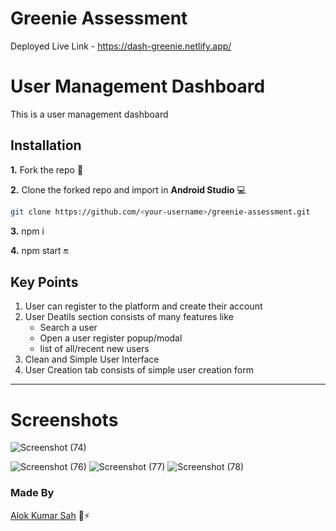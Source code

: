 # Greenie Assessment

Deployed Live Link - https://dash-greenie.netlify.app/

# User Management Dashboard
This is a user management dashboard

## Installation
**1.** Fork the repo :fork_and_knife:

**2.** Clone the forked repo and import in **Android Studio** 💻
````bash
git clone https://github.com/<your-username>/greenie-assessment.git
````

**3.** npm i

**4.** npm start 🔛

## Key Points
1. User can register to the platform and create their account
2. User Deatils section consists of many features like
   - Search a user
   - Open a user register popup/modal
   - list of all/recent new users
4. Clean and Simple User Interface
5. User Creation tab consists of simple user creation form
---

# Screenshots


![Screenshot (74)](https://github.com/alokkumax/greenie-assessment/assets/59159355/d47281c9-92c4-44c4-be17-fbea511b747b)

![Screenshot (76)](https://github.com/alokkumax/greenie-assessment/assets/59159355/a69c7fb2-22a4-46ba-a388-b32f8a26a622)
![Screenshot (77)](https://github.com/alokkumax/greenie-assessment/assets/59159355/028ed47e-2915-4a91-93fb-abe9f9ed213d)
![Screenshot (78)](https://github.com/alokkumax/greenie-assessment/assets/59159355/80d46da8-7c91-44aa-9779-755d303b9ae7)

### Made By
[Alok Kumar Sah](https://github.com/alokkumax) 🍦⚡
